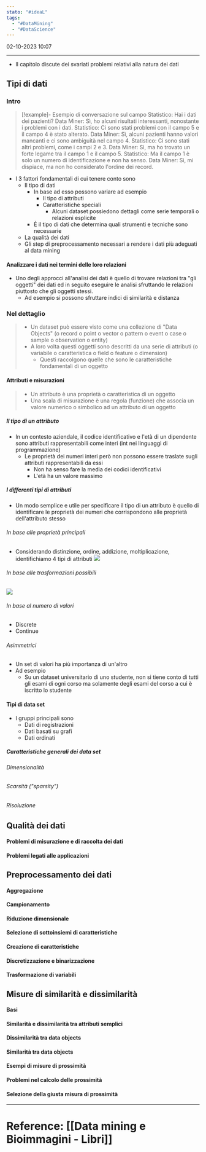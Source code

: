 ```yaml
---
stato: "#ideaL"
tags:
  - "#DataMining"
  - "#DataScience"
---
```

02-10-2023 10:07

--- 

- Il capitolo discute dei svariati problemi relativi alla natura dei dati

## Tipi di dati
### Intro
>[!example]- Esempio di conversazione sul campo
>Statistico: Hai i dati dei pazienti?
Data Miner: Sì, ho alcuni risultati interessanti, nonostante i problemi con i dati.
Statistico: Ci sono stati problemi con il campo 5 e il campo 4 è stato alterato.
Data Miner: Sì, alcuni pazienti hanno valori mancanti e ci sono ambiguità nel campo 4.
Statistico: Ci sono stati altri problemi, come i campi 2 e 3.
Data Miner: Sì, ma ho trovato un forte legame tra il campo 1 e il campo 5.
Statistico: Ma il campo 1 è solo un numero di identificazione e non ha senso.
Data Miner: Sì, mi dispiace, ma non ho considerato l'ordine dei record.

- I 3 fattori fondamentali di cui tenere conto sono
	- Il tipo di dati
		- In base ad esso possono variare ad esempio
			- Il tipo di attributi
			- Caratteristiche speciali
				- Alcuni dataset possiedono dettagli come serie temporali o relazioni esplicite
		- È il tipo di dati che determina quali strumenti e tecniche sono necessarie
	- La qualità dei dati
	- Gli step di preprocessamento necessari a rendere i dati più adeguati al data mining
#### Analizzare i dati nei termini delle loro relazioni
- Uno degli approcci all'analisi dei dati è quello di trovare relazioni tra "gli oggetti" dei dati ed in seguito eseguire le analisi sfruttando le relazioni piuttosto che gli oggetti stessi.
	- Ad esempio si possono sfruttare indici di similarità e distanza 
### Nel dettaglio
> - Un dataset può essere visto come una collezione di "Data Objects" (o record o point o vector o pattern o event o case o sample o observation o entity)
> - A loro volta questi oggetti sono descritti da una serie di attributi (o variabile o caratteristica o field o feature o dimension)
> 	- Questi raccolgono quelle che sono le caratteristiche fondamentali di un oggetto
 
#### Attributi e misurazioni
> - Un attributo è una proprietà o caratteristica di un oggetto
> - Una scala di misurazione è una regola (funzione) che associa un valore numerico o simbolico ad un attributo di un oggetto

##### Il tipo di un attributo
- In un contesto aziendale, il codice identificativo e l'età di un dipendente sono attributi rappresentabili come interi (int nei linguaggi di programmazione)
	- Le proprietà dei numeri interi però non possono essere traslate sugli attributi rappresentabili da essi
		- Non ha senso fare la media dei codici identificativi
		- L'età ha un valore massimo
##### I differenti tipi di attributi
- Un modo semplice e utile per specificare il tipo di un attributo è quello di identificare le proprietà dei numeri che corrispondono alle proprietà dell'attributo stesso
###### In base alle proprietà principali
- Considerando distinzione, ordine, addizione, moltiplicazione, identifichiamo 4 tipi di attributi ![](https://i.imgur.com/eTR8QuZ.png)

###### In base alle trasformazioni possibili
![](https://i.imgur.com/oMDZ1ap.png)
###### In base al numero di valori
- Discrete
- Continue
###### Asimmetrici
- Un set di valori ha più importanza di un'altro
- Ad esempio 
	- Su un dataset universitario di uno studente, non si tiene conto di tutti gli esami di ogni corso ma solamente degli esami del corso a cui è iscritto lo studente

#### Tipi di data set
- I gruppi principali sono
	- Dati di registrazioni
	- Dati basati su grafi
	- Dati ordinati
##### Caratteristiche generali dei data set
###### Dimensionalità
###### Scarsità ("sparsity")
###### Risoluzione
## Qualità dei dati
#### Problemi di misurazione e di raccolta dei dati
#### Problemi legati alle applicazioni
## Preprocessamento dei dati
#### Aggregazione
#### Campionamento
#### Riduzione dimensionale
#### Selezione di sottoinsiemi di caratteristiche
#### Creazione di caratteristiche
#### Discretizzazione e binarizzazione
#### Trasformazione di variabili
## Misure di similarità e dissimilarità
#### Basi
#### Similarità e dissimilarità tra attributi semplici
#### Dissimilarità tra data objects
#### Similarità tra data objects
#### Esempi di misure di prossimità
#### Problemi nel calcolo delle prossimità
#### Selezione della giusta misura di prossimità





---
# Reference: [[Data mining e Bioimmagini - Libri]]